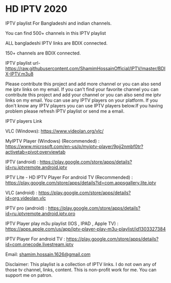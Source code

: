 # HD IPTV 2020
IPTV playlist For Bangladeshi and indian channels.

You can find 500+ channels in this IPTV playlist

ALL bangladeshi IPTV links are BDIX connected.

150+ channels are BDIX connected.

IPTV playlist url- https://raw.githubusercontent.com/ShamimHossainOfficial/IPTV/master/BDIX-IPTV.m3u8

Please contribute this project and add more channel or you can also send me iptv links on my email. If you can't find your favorite channel you can contribute this project and add your channel or you can also send me iptv links on my email. You can use any IPTV players on your platform. If you don't know any IPTV players you can use IPTV players below.If you having problem please refresh IPTV playlist or send me a email.

IPTV players Link

VLC (Windows): https://www.videolan.org/vlc/

MyIPTV Player (Windows) (Recommended) : https://www.microsoft.com/en-us/p/myiptv-player/9pjj2nmbf0tr?activetab=pivot:overviewtab

IPTV (android) : https://play.google.com/store/apps/details?id=ru.iptvremote.android.iptv 

IPTV Lite - HD IPTV Player For android TV (Recommended) : https://play.google.com/store/apps/details?id=com.appsgallery.lite.iptv

VLC (android) : https://play.google.com/store/apps/details?id=org.videolan.vlc

IPTV pro (android) : https://play.google.com/store/apps/details?id=ru.iptvremote.android.iptv.pro

IPTV Player play m3u playlist (IOS , IPAD , Apple TV) : https://apps.apple.com/us/app/iptv-player-play-m3u-playlist/id1303327384

IPTV Player For android TV : https://play.google.com/store/apps/details?id=com.onecode.livestream.iptv


Email: shamim.hossain.1626@gmail.com

Disclaimer: This playlist is a collection of IPTV links. I do not own any of those tv channel, links, content. This is non-profit work for me. You can support me on patron.

